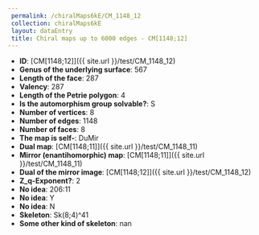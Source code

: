 ```yaml
--- 
 permalink: /chiralMaps6kE/CM_1148_12 
 collection: chiralMaps6kE
 layout: dataEntry
 title: Chiral maps up to 6000 edges - CM[1148;12]
---
```


- **ID**: [CM[1148;12]]({{ site.url }}/test/CM_1148_12)
- **Genus of the underlying surface**: 567
- **Length of the face**: 287
- **Valency**: 287
- **Length of the Petrie polygon**: 4
- **Is the automorphism group solvable?**: S
- **Number of vertices**: 8
- **Number of edges**: 1148
- **Number of faces**: 8
- **The map is self-**: DuMir
- **Dual map**: [CM[1148;11]]({{ site.url }}/test/CM_1148_11)
- **Mirror (enantihomorphic) map**: [CM[1148;11]]({{ site.url }}/test/CM_1148_11)
- **Dual of the mirror image**: [CM[1148;12]]({{ site.url }}/test/CM_1148_12)
- **Z_q-Exponent?**: 2
- **No idea**:  206:11
- **No idea**: Y
- **No idea**: N
- **Skeleton**: Sk(8;4)^41
- **Some other kind of skeleton**: nan

